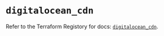 # `digitalocean_cdn`

Refer to the Terraform Registory for docs: [`digitalocean_cdn`](https://registry.terraform.io/providers/digitalocean/digitalocean/2.34.0/docs/resources/cdn).
